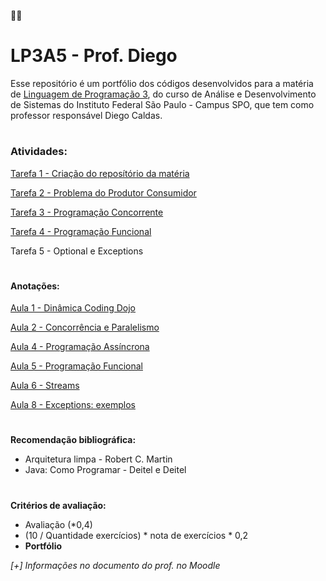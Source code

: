 :man_student:
# LP3A5 - Prof. Diego
Esse repositório é um portfólio dos códigos desenvolvidos para a matéria de [Linguagem de Programação 3](https://www.notion.so/LP3A5-Prof-Diego-f93981de72ff45baa2a52e8261d19ad8), do curso de Análise e Desenvolvimento de Sistemas do Instituto Federal São Paulo - Campus SPO, que tem como professor responsável Diego Caldas.
#
### Atividades:

[Tarefa 1 - Criação do reposítório da matéria](https://github.com/PiresMurilo/LP3A5)

[Tarefa 2 - Problema do Produtor Consumidor](https://github.com/PiresMurilo/LP3A5/tree/main/Aula3/aula3)

[Tarefa 3 - Programação Concorrente](https://github.com/PiresMurilo/LP3A5/tree/main/tarefa3)

[Tarefa 4 - Programação Funcional](https://github.com/PiresMurilo/LP3A5/tree/main/Tarefa4)

Tarefa 5 - Optional e Exceptions
#
#### Anotações:
[Aula 1 - Dinâmica Coding Dojo](https://github.com/PiresMurilo/LP3A5/tree/main/Aula1)

[Aula 2 - Concorrência e Paralelismo](https://github.com/PiresMurilo/LP3A5/tree/main/Aula2/LP3A5_Aulas/LP3A5_Aulas)

[Aula 4 - Programação Assíncrona](https://github.com/PiresMurilo/LP3A5/tree/main/Aula4)

[Aula 5 - Programação Funcional](https://github.com/PiresMurilo/LP3A5/tree/main/Aula5)

[Aula 6 - Streams](https://github.com/PiresMurilo/LP3A5/tree/main/Aula6)

[Aula 8 - Exceptions: exemplos](https://github.com/PiresMurilo/LP3A5/tree/main/Aula8/TestesExceptions)

#

**Recomendação bibliográfica:**

- Arquitetura limpa - Robert C. Martin
- Java: Como Programar - Deitel e Deitel
#
**Critérios de avaliação:**

- Avaliação (*0,4)
- (10 / Quantidade exercícios) * nota de exercícios * 0,2
- **Portfólio**

*[+] Informações no documento do prof. no Moodle*



